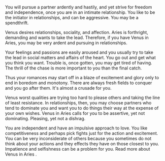 You will pursue a partner ardently and hastily, and yet strive for freedom and independence, once you are in an intimate relationship. You like to be the initiator in relationships, and can be aggressive. You may be a spendthrift.

Venus desires relationships, sociality, and affection. Aries is forthright, demanding and wants to take the lead. Therefore, if you have Venus in Aries, you may be very ardent and pursuing in relationships. 

Your feelings and passions are easily aroused and you usually try to take the lead in social matters and affairs of the heart. You go out and get what you think you want. Trouble is, once gotten, you may get tired of having. The thrill of the chase is more important to you than the final catch.

Thus your romances may start off in a blaze of excitement and glory only to end in boredom and monotony. There are always fresh fields to conquer and you go after them. It's almost a crusade for you.

Venus worst qualities are trying too hard to please others and taking the line of least resistance. In relationships, then, you may choose partners who tend to dominate you and want you to do things their way at the expense of your own wishes. Venus in Aries calls for you to be assertive, yet not dominating. Pleasing, yet not a dishrag.

You are independent and have an impulsive approach to love. You like competitiveness and perhaps pick fights just for the action and excitement. You can be very inconsiderate of others because you sometimes do not think about your actions and they effects they have on those closest to you. Impatience and selfishness can be a problem for you. Read more about 
Venus in Aries
.